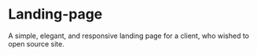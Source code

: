 # Landing-page
A simple, elegant, and responsive landing page for a client, who wished to open source site.

